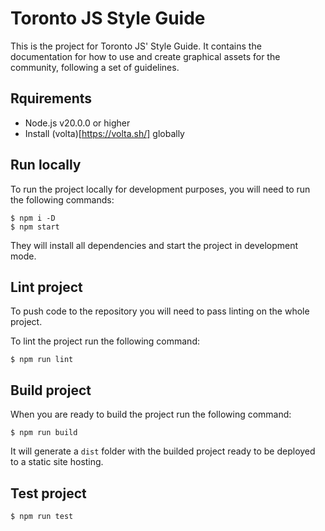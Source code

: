 # Toronto JS Style Guide

This is the project for Toronto JS' Style Guide. It contains the documentation for how to use and create graphical assets for the community, following a set of guidelines.

## Rquirements

- Node.js v20.0.0 or higher
- Install (volta)[https://volta.sh/] globally

## Run locally

To run the project locally for development purposes, you will need to run the following commands:

```shell
$ npm i -D
$ npm start
```

They will install all dependencies and start the project in development mode.

## Lint project

To push code to the repository you will need to pass linting on the whole project.

To lint the project run the following command:

```shell
$ npm run lint
```

## Build project

When you are ready to build the project run the following command:

```shell
$ npm run build
```

It will generate a `dist` folder with the builded project ready to be deployed to a static site hosting.

## Test project

```shell
$ npm run test
```
